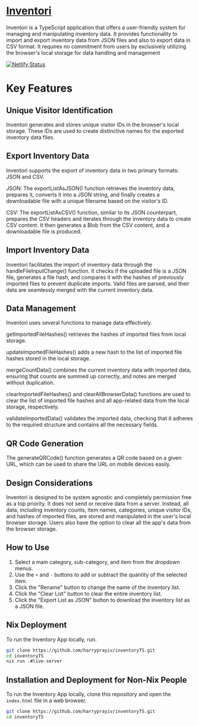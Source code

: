 # [Inventori](https://glittery-puffpuff-043120.netlify.app/)

Inventori is a TypeScript application that offers a user-friendly system for managing and manipulating inventory data. It provides functionality to import and export inventory data from JSON files and also to export data in CSV format. It requires no commitment from users by exclusively utilizing the browser's local storage for data handling and management


[![Netlify Status](https://api.netlify.com/api/v1/badges/77991343-af4e-4913-be94-f1789ca2981d/deploy-status)](https://app.netlify.com/sites/glittery-puffpuff-043120/deploys)

# Key Features

## Unique Visitor Identification
Inventori generates and stores unique visitor IDs in the browser's local storage. These IDs are used to create distinctive names for the exported inventory data files.

## Export Inventory Data
Inventori supports the export of inventory data in two primary formats: JSON and CSV.

JSON: The exportListAsJSON() function retrieves the inventory data, prepares it, converts it into a JSON string, and finally creates a downloadable file with a unique filename based on the visitor's ID.

CSV: The exportListAsCSV() function, similar to its JSON counterpart, prepares the CSV headers and iterates through the inventory data to create CSV content. It then generates a Blob from the CSV content, and a downloadable file is produced.

## Import Inventory Data
Inventori facilitates the import of inventory data through the handleFileInputChange() function. It checks if the uploaded file is a JSON file, generates a file hash, and compares it with the hashes of previously imported files to prevent duplicate imports. Valid files are parsed, and their data are seamlessly merged with the current inventory data.

## Data Management
Inventori uses several functions to manage data effectively.

getImportedFileHashes() retrieves the hashes of imported files from local storage.

updateImportedFileHashes() adds a new hash to the list of imported file hashes stored in the local storage.

mergeCountData() combines the current inventory data with imported data, ensuring that counts are summed up correctly, and notes are merged without duplication.

clearImportedFileHashes() and clearAllBrowserData() functions are used to clear the list of imported file hashes and all app-related data from the local storage, respectively.

validateImportedData() validates the imported data, checking that it adheres to the required structure and contains all the necessary fields.

## QR Code Generation
The generateQRCode() function generates a QR code based on a given URL, which can be used to share the URL on mobile devices easily.

## Design Considerations
Inventori is designed to be system agnostic and completely permission free as a top priority. It does not send or receive data from a server. Instead, all data, including inventory counts, item names, categories, unique visitor IDs, and hashes of imported files, are stored and manipulated in the user's local browser storage. Users also have the option to clear all the app's data from the browser storage.


## How to Use

1. Select a main category, sub-category, and item from the dropdown menus.
2. Use the `+` and `-` buttons to add or subtract the quantity of the selected item.
3. Click the "Rename" button to change the name of the inventory list.
4. Click the "Clear List" button to clear the entire inventory list.
5. Click the "Export List as JSON" button to download the inventory list as a JSON file.


## Nix Deployment

To run the Inventory App locally, run.

```bash
git clone https://github.com/harryprayiv/inventoryTS.git
cd inventoryTS
nix run .#live-server

```

## Installation and Deployment for Non-Nix People

To run the Inventory App locally, clone this repository and open the `index.html` file in a web browser.

```bash
git clone https://github.com/harryprayiv/inventoryTS.git
cd inventoryTS

```





